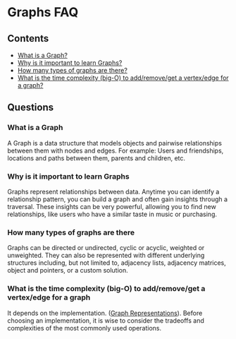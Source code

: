 # Graphs FAQ

## Contents

- [What is a Graph?](#q100)
- [Why is it important to learn Graphs?](#q101)
- [How many types of graphs are there?](#q102)
- [What is the time complexity (big-O) to add/remove/get a vertex/edge for a graph?](#q103)

## Questions

### What is a Graph

A Graph is a data structure that models objects and pairwise relationships between them with nodes and edges. For example: Users and friendships, locations and paths between them, parents and children, etc.

### Why is it important to learn Graphs

Graphs represent relationships between data. Anytime you can identify a relationship pattern, you can build a graph and often gain insights through a traversal. These insights can be very powerful, allowing you to find new relationships, like users who have a similar taste in music or purchasing.

### How many types of graphs are there

Graphs can be directed or undirected, cyclic or acyclic, weighted or unweighted. They can also be represented with different underlying structures including, but not limited to, adjacency lists, adjacency matrices, object and pointers, or a custom solution.

### What is the time complexity (big-O) to add/remove/get a vertex/edge for a graph

It depends on the implementation. ([Graph Representations](https://github.com/LambdaSchool/Graphs/tree/master/objectives/graph-representations)). Before choosing an implementation, it is wise to consider the tradeoffs and complexities of the most commonly used operations.

